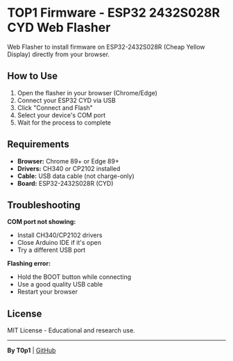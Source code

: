 ﻿#  TOP1 Firmware - ESP32 2432S028R CYD Web Flasher

Web Flasher to install firmware on ESP32-2432S028R (Cheap Yellow Display) directly from your browser.

##  How to Use

1. Open the flasher in your browser (Chrome/Edge)
2. Connect your ESP32 CYD via USB
3. Click "Connect and Flash"
4. Select your device's COM port
5. Wait for the process to complete

##  Requirements

- **Browser:** Chrome 89+ or Edge 89+
- **Drivers:** CH340 or CP2102 installed
- **Cable:** USB data cable (not charge-only)
- **Board:** ESP32-2432S028R (CYD)

##  Troubleshooting

**COM port not showing:**
- Install CH340/CP2102 drivers
- Close Arduino IDE if it's open
- Try a different USB port

**Flashing error:**
- Hold the BOOT button while connecting
- Use a good quality USB cable
- Restart your browser



##  License

MIT License - Educational and research use.

---

**By T0p1** | [GitHub](https://github.com/x-T0p1)

